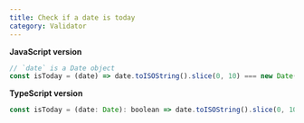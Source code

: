 ```yaml
---
title: Check if a date is today
category: Validator
---
```


**JavaScript version**

```js
// `date` is a Date object
const isToday = (date) => date.toISOString().slice(0, 10) === new Date().toISOString().slice(0, 10);
```

**TypeScript version**

```js
const isToday = (date: Date): boolean => date.toISOString().slice(0, 10) === new Date().toISOString().slice(0, 10);
```
